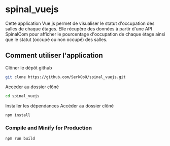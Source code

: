 # spinal_vuejs

Cette application Vue.js permet de visualiser le statut d'occupation des salles de chaque étages. Elle récupère des données à partir d'une API SpinalCom pour afficher le pourcentage d'occupation de chaque étage ainsi que le statut (occupé ou non occupé) des salles.

## Comment utiliser l'application

Clôner le dépôt github
```sh
git clone https://github.com/SerkOoO/spinal_vuejs.git
```

Accéder au dossier clôné
```sh
cd spinal_vuejs
```

Installer les dépendances
Accéder au dossier clôné
```sh
npm install
```

### Compile and Minify for Production

```sh
npm run build
```
